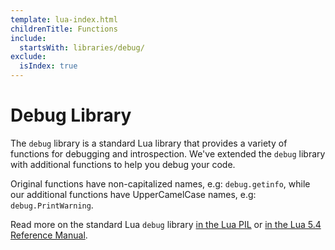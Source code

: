 ```yaml
---
template: lua-index.html
childrenTitle: Functions
include:
  startsWith: libraries/debug/
exclude:
  isIndex: true
---
```


# Debug Library

The `debug` library is a standard Lua library that provides a variety of functions
for debugging and introspection. We've extended the `debug` library with additional
functions to help you debug your code.

Original functions have non-capitalized names, e.g: `debug.getinfo`, while our
additional functions have UpperCamelCase names, e.g: `debug.PrintWarning`.

Read more on the standard Lua `debug` library [in the Lua PIL](https://www.lua.org/pil/23.html)
or [in the Lua 5.4 Reference Manual](https://www.lua.org/manual/5.4/manual.html#6.10).
